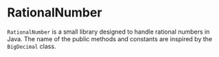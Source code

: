 # RationalNumber

`RationalNumber` is a small library designed to handle rational numbers in Java. The name of the public methods and constants are inspired by the `BigDecimal` class. 

